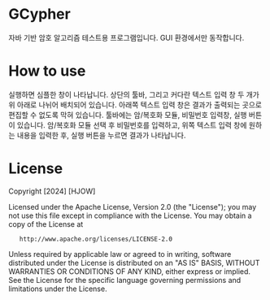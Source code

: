 # GCypher
자바 기반 암호 알고리즘 테스트용 프로그램입니다.
GUI 환경에서만 동작합니다.

# How to use
실행하면 심플한 창이 나타납니다.
상단의 툴바, 그리고 커다란 텍스트 입력 창 두 개가 위 아래로 나뉘어 배치되어 있습니다.
아래쪽 텍스트 입력 창은 결과가 출력되는 곳으로 편집할 수 없도록 막혀 있습니다.
툴바에는 암/복호화 모듈, 비밀번호 입력창, 실행 버튼이 있습니다.
암/복호화 모듈 선택 후 비밀번호를 입력하고, 위쪽 텍스트 입력 창에 원하는 내용을 입력한 후, 실행 버튼을 누르면 결과가 나타납니다.


# License

   Copyright [2024] [HJOW]

   Licensed under the Apache License, Version 2.0 (the "License");
   you may not use this file except in compliance with the License.
   You may obtain a copy of the License at

       http://www.apache.org/licenses/LICENSE-2.0

   Unless required by applicable law or agreed to in writing, software
   distributed under the License is distributed on an "AS IS" BASIS,
   WITHOUT WARRANTIES OR CONDITIONS OF ANY KIND, either express or implied.
   See the License for the specific language governing permissions and
   limitations under the License.